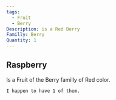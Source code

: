 ```yaml
---
tags:
  - Fruit
  - Berry
Description: is a Red Berry
Familly: Berry
Quantity: 1
---
```

## Raspberry
Is a Fruit of the Berry familly of Red color.
```
I happen to have 1 of them.
```

